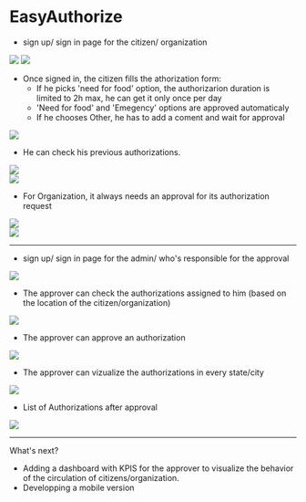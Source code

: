 # EasyAuthorize

* sign up/ sign in page for the citizen/ organization

![](screenshots/signup_signin.PNG)
![](screenshots/signup_succeded.PNG)


* Once signed in, the citizen fills the athorization form:
    - If he picks 'need for food' option, the authorizarion duration is limited to 2h max, he can get it only once per day
    - 'Need for food' and 'Emegency' options are approved automaticaly
    - If he chooses Other, he has to add a coment and wait for approval
    
 ![](screenshots/new_auth_indiv.png)  
    
    
* He can check his previous authorizations.

 ![](screenshots/all_auths_indiv.png)  
 ![](screenshots/all_auths_indiv_qr.png)  

* For Organization, it always needs an approval for its authorization request

![](screenshots/new_auth_org.png)  
![](screenshots/all_auths_org.png)  

------------------------------------------------------------------------------------------------------------------------

* sign up/ sign in page for the admin/ who's responsible for the approval

![](screenshots/admin_signup_signin.png)  

* The approver can check the authorizations assigned to him (based on the location of the citizen/organization)

![](screenshots/admin_dash.png) 

* The approver can approve an authorization

![](screenshots/admin_approval_dash.png) 

* The approver can vizualize the authorizations in every state/city

![](screenshots/admin_dash_stats.png) 

* List of Authorizations after approval

![](screenshots/all_auths_org_after_approval.png) 



------------------------------------------------------------------------------------------------------------------------

What's next?
- Adding a dashboard with KPIS for the approver to visualize the behavior of the circulation of citizens/organization.
- Developping a mobile version
